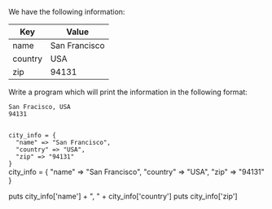 We have the following information:

|Key    |Value          |
|--|--|
|name   |San Francisco  |
|country|USA            |
|zip    |94131          |

Write a program which will
print the information
in the following format:

```
San Fracisco, USA
94131
```

<codeblock language="ruby" type="exercise" testMode="fixedInput">
<code>
city_info = {
  "name" => "San Francisco",
  "country" => "USA",
  "zip" => "94131"
}
</code>

<solution>
city_info = {
    "name" => "San Francisco",
    "country" => "USA",
    "zip" => "94131"
}

puts city_info['name'] + ", " + city_info['country']
puts city_info['zip']
</solution>
</codeblock>